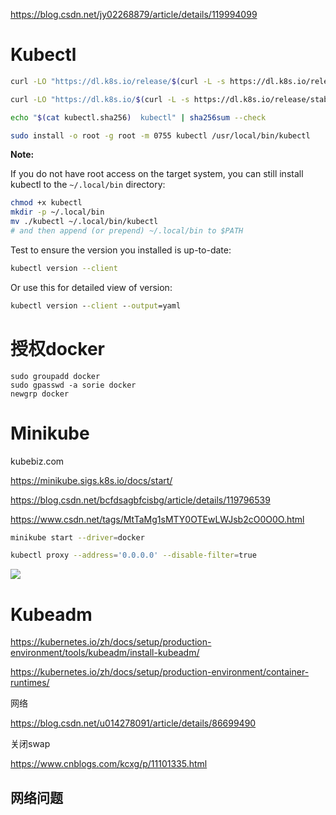 https://blog.csdn.net/jy02268879/article/details/119994099

# Kubectl

```bash
curl -LO "https://dl.k8s.io/release/$(curl -L -s https://dl.k8s.io/release/stable.txt)/bin/linux/amd64/kubectl"

curl -LO "https://dl.k8s.io/$(curl -L -s https://dl.k8s.io/release/stable.txt)/bin/linux/amd64/kubectl.sha256"

echo "$(cat kubectl.sha256)  kubectl" | sha256sum --check

sudo install -o root -g root -m 0755 kubectl /usr/local/bin/kubectl
```

**Note:**

If you do not have root access on the target system, you can still install kubectl to the `~/.local/bin` directory:

```bash
chmod +x kubectl
mkdir -p ~/.local/bin
mv ./kubectl ~/.local/bin/kubectl
# and then append (or prepend) ~/.local/bin to $PATH
```

Test to ensure the version you installed is up-to-date:

```bash
kubectl version --client
```

Or use this for detailed view of version:

```cmd
kubectl version --client --output=yaml   
```

# 授权docker

```
sudo groupadd docker
sudo gpasswd -a sorie docker
newgrp docker
```

# Minikube

kubebiz.com

https://minikube.sigs.k8s.io/docs/start/

https://blog.csdn.net/bcfdsagbfcisbg/article/details/119796539

https://www.csdn.net/tags/MtTaMg1sMTY0OTEwLWJsb2cO0O0O.html

```sh
minikube start --driver=docker

kubectl proxy --address='0.0.0.0' --disable-filter=true
```

![](https://pic.imgdb.cn/item/625ed1b9239250f7c561719d.jpg)

# Kubeadm

https://kubernetes.io/zh/docs/setup/production-environment/tools/kubeadm/install-kubeadm/

https://kubernetes.io/zh/docs/setup/production-environment/container-runtimes/

网络

https://blog.csdn.net/u014278091/article/details/86699490

关闭swap

https://www.cnblogs.com/kcxg/p/11101335.html

## 网络问题

